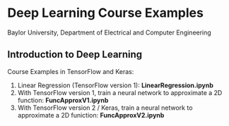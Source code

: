 # Deep Learning Course Examples
Baylor University, Department of Electrical and Computer Engineering

## Introduction to Deep Learning

Course Examples in TensorFlow and Keras:

1. Linear Regression (TensorFlow version 1): **LinearRegression.ipynb**
2. With TensorFlow version 1, train a neural network to approximate a 2D function: **FuncApproxV1.ipynb**
3. With TensorFlow version 2 / Keras, train a neural network to approximate a 2D funiction: **FuncApproxV2.ipynb**
